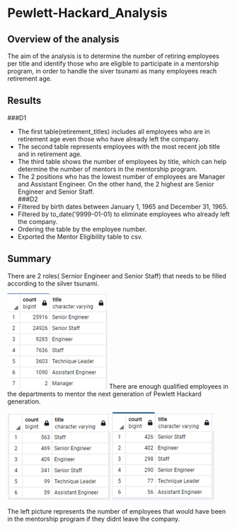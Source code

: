 # Pewlett-Hackard_Analysis

## Overview of the analysis
The aim of the analysis is to determine the number of retiring employees per title and identify those who are eligible to participate in a mentorship program, in order to handle the siver tsunami as many employees reach retirement age.

## Results
###D1
* The first table(retirement_titles) includes all employees who are in retirement age even those who have already left the company.
* The second table represents employees with the most recent job title and in retirement age.
* The third table shows the number of employees by title, which can help determine the number of mentors in the mentorship program.
* The 2 positions who has the lowest number of employees are Manager and Assistant Engineer. On the other hand, the 2 highest are Senior Engineer and Senior Staff.   
###D2
* Filtered by birth dates between January 1, 1965 and December 31, 1965.
* Filtered by to_date('9999-01-01) to eliminate employees who already left the company.
* Ordering the table by the employee number.
* Exported the Mentor Eligibility table to csv.
## Summary
There are 2 roles( Sernior Engineer and Senior Staff) that needs to be filled according to the silver tsunami.

![im_2](np_2.png)
There are enough qualified employees in the departments to mentor the next generation of Pewlett Hackard generation.

![im_1](np_1.png)
![im_3](np_3.png)

The left picture represents the number of employees that would have been in the mentorship program if they didnt leave the company.
